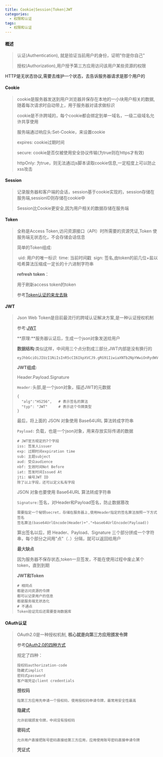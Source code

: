 ```yaml
---
title: Cookie|Session|Token|JWT
categories:
  - 权限和认证
tags:
  - 权限和认证
---
```




#### 概述

>认证(Authentication), 就是验证当前用户的身份，证明"你是你自己"
>
>授权(Authorization),用户授予第三方应用访问该用户某些资源的权限

HTTP是无状态协议,需要去维护一个状态，去告诉服务器请求是那个用户的

#### Cookie

>cookie是服务器发送到用户浏览器并保存在本地的一小块用户相关的数据,随着每次请求时自动带上，用于服务器对请求做标识
>
>cookie是不许跨域的，每个cookie都会绑定到单一域名，一级二级域名允许共享使用
>
>服务端通过响应头:Set-Cookie，来设置cookie
>
>expires: cookie过期时间
>
>secure: cookie是否仅被使用安全协议传输(为true则在https才有效)
>
>httpOnly: 为true，则无法通过js脚本读取cookie信息,一定程度上可以防止xss攻击



#### Session

>记录服务器和客户端的会话，session基于cookie实现的，session存储在服务端,sessionID则存储在cookie中
>
>Session比Cookie更安全,因为用户相关的数据存储在服务端



#### Token

>全称是Access Token,访问资源接口（API）时所需要的资源凭证,Token 使服务端无状态化，不会存储会话信息
>
>简单的Token组成:
>
>​	uid: 用户的唯一标识
>​	time: 当前时间戳
>​    sign: 签名,由token的前几位+盐以哈希算法压缩成一定长的十六进制字符串
>
>**refresh token**：
>
>用于刷新access token的token
>
>参考[Token认证的来龙去脉](https://segmentfault.com/a/1190000013010835)



#### JWT

>Json Web Token是目前最流行的跨域认证解决方案,是一种认证授权机制
>
>参考:[JWT](http://www.ruanyifeng.com/blog/2018/07/json_web_token-tutorial.html)
>
>**原理:**服务器认证后，生成一个json对象发送给用户
>
>**数据结构**:类似这样，中间用三个点分割成三部分,JWT内部是没有换行的
>
>```
>eyJhbGciOiJIUzI1NiIsInR5cCI6IkpXVCJ9.gRG91IiwiaXNTb2NpYWwiOnRydWV9.4pcyMD09olSyXnrXCjTwX
>```
>
>**JWT组成:**
>
>Header.Payload.Signature
>
>`Header:`头部,是一个json对象，描述JWT的元数据
>
>```
>{
>	"alg":"HS256",   # 表示签名的算法
>	"typ": "JWT"     # 表示这个令牌类型
>}
>```
>
>最后，将上面的 JSON 对象使用 Base64URL 算法转成字符串
>
>`Payload:` 负载，也是一个json对象，用来存放实际传递的数据
>
>```
># JWT官方规定的7个字段
>iss: 签发人issuer
>exp: 过期时间expiration time
>sub: 主题subject
>aud: 受众audience
>nbf: 生效时间Not Before
>iat: 签发时间Issued At
>jti: 编号JWT ID
>除了以上字段，还可以定义私有字段
>```
>
> JSON 对象也要使用 Base64URL 算法转成字符串
>
>`Signature:`签名，对Header和Payload签名，防止数据篡改
>
>```
>需要指定一个秘钥secret，存储在服务器上,使用Header指定的签名算法按照一下方式签名
>签名算法(base64UrlEncode(Header)+"."+base64UrlEncode(Payload))
>```
>
>算出签名以后，把 Header、Payload、Signature 三个部分拼成一个字符串，每个部分之间用"点"（`.`）分隔，就可以返回给用户
>
>**最大缺点**
>
>因为服务器不保存状态,token一旦签发，不能在使用过程中废止某个token，直到到期
>
>**JWT和Token**
>
>```
># 相同点
>都是访问资源的令牌
>都可以记录用户的信息
>都是服务端无状态化
># 不通点
>Token验证完后还需要查询数据库
>```
>
>

#### OAuth认证

>OAuth2.0是一种授权机制, **核心就是向第三方应用颁发令牌**
>
>参考[OAuth2.0的四种方式](http://www.ruanyifeng.com/blog/2019/04/oauth-grant-types.html)
>
>规定了四种：
>
>```
>授权码authorization-code
>隐藏式implict
>密码式password
>客户端凭证client credentials
>```
>
>**授权码**
>
>```
>指第三方应用先申请一个授权码，使用授权码申请令牌，最常用安全性最高
>```
>
>**隐藏式**
>
>```
>允许前端颁发令牌，中间没有授权码
>```
>
>**密码式**
>
>```
>允许用户直接把账号密码直接给第三方应用，应用使用账号密码直接申请令牌
>```
>
>**凭证式**



